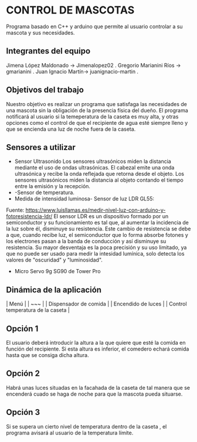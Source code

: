 # CONTROL DE MASCOTAS
Programa basado en C++ y arduino que permite al usuario controlar a su mascota y sus necesidades.

## Integrantes del equipo

Jimena López Maldonado -> Jimenalopez02 .
Gregorio Marianini Ríos -> gmarianini .
Juan Ignacio Martín-> juanignacio-martin .

## Objetivos del trabajo

Nuestro objetivo es realizar un programa que satisfaga las necesidades de una
mascota sin la obligación de la presencia física del dueño.
El programa notificará al usuario si la temeperatura de la caseta es muy alta, y otras opciones como el control de que el recipiente de
agua esté siempre lleno y que se encienda una luz de noche fuera de la caseta.
## Sensores a utilizar
- Sensor Ultrasonido
Los sensores ultrasónicos miden la distancia mediante el uso de ondas ultrasónicas. El cabezal emite una onda ultrasónica y recibe la onda reflejada que retorna desde el objeto. Los sensores ultrasónicos miden la distancia al objeto contando el tiempo entre la emisión y la recepción.
- -Sensor de temperatura.
- Medida de intensidad luminosa- Sensor de luz LDR GL55:

Fuente: https://www.luisllamas.es/medir-nivel-luz-con-arduino-y-fotoresistencia-ldr/ El sensor LDR es un dispositivo formado por un semiconductor y su funcionamiento es tal que, al aumentar la incidencia de la luz sobre él, disminuye su resistencia. Este cambio de resistencia se debe a que, cuando recibe luz, el semiconductor que lo forma absorbe fotones y los electrones pasan a la banda de conducción y así disminuye su resistencia. Su mayor desventaja es la poca precisión y su uso limitado, ya que no puede ser usado para medir la intesidad lumínica, solo detecta los valores de "oscuridad" y "luminosidad".
- Micro Servo 9g SG90 de Tower Pro

## Dinámica de la aplicación
| Menú |
| ~~~ |
| Dispensador de comida |
| Encendido de luces |
| Control temperatura de la caseta |
## Opción 1
El usuario deberá introducir la altura a la que quiere que esté la comida en función del recipiente. Si esta altura es inferior, el comedero echará comida hasta que se consiga dicha altura.
## Opción 2
Habrá unas luces situadas en la facahada de la caseta de tal manera que se encenderá cuado se haga de noche para que la mascota pueda situarse.
## Opción 3 
Si se supera un cierto nivel de temperatura dentro de la caseta , el programa avisará al usuario de la temperatura límite.
